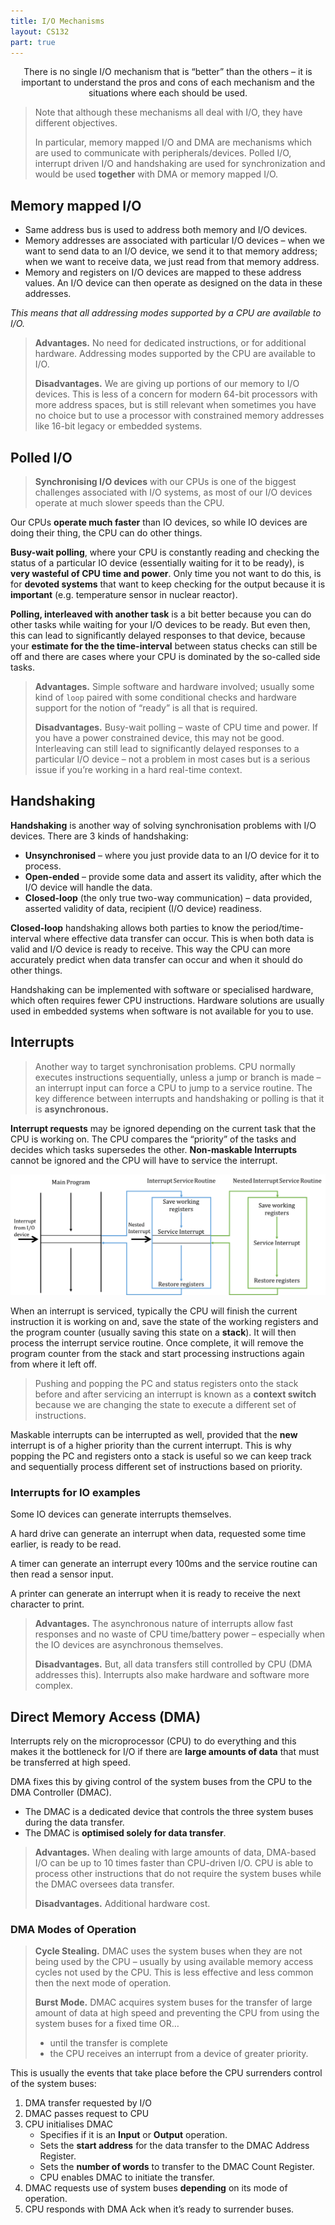 ```yaml
---
title: I/O Mechanisms
layout: CS132
part: true
---
```


<p align="center">
    There is no single I/O mechanism that is “better” than the others – it is important to understand the pros and cons of each mechanism and the situations where each should be used.
</p>

> Note that although these mechanisms all deal with I/O, they have different objectives.
>
> In particular, memory mapped I/O and DMA are mechanisms which are used to communicate with peripherals/devices.
> Polled I/O, interrupt driven I/O and handshaking are used for synchronization and would be used **together** with DMA or memory mapped I/O.

## Memory mapped I/O

- Same address bus is used to address both memory and I/O devices. 
- Memory addresses are associated with particular I/O devices – when we want to send data to an I/O device, we send it to that memory address; when we want to receive data, we just read from that memory address.
- Memory and registers on I/O devices are mapped to these address values. An I/O device can then operate as designed on the data in these addresses.

*This means that all addressing modes supported by a CPU are available to I/O.* 

> **Advantages.** No need for dedicated instructions, or for additional hardware. Addressing modes supported by the CPU are available to I/O. 
>
> **Disadvantages.** We are giving up portions of our memory to I/O devices. This is less of a concern for modern 64-bit processors with more address spaces, but is still relevant when sometimes you have no choice but to use a processor with constrained memory addresses like 16-bit legacy or embedded systems. 

## Polled I/O

> **Synchronising I/O devices** with our CPUs is one of the biggest challenges associated with I/O systems, as most of our I/O devices operate at much slower speeds than the CPU.

Our CPUs **operate much faster** than IO devices, so while IO devices are doing their thing, the CPU can do other things. 

**Busy-wait polling**, where your CPU is constantly reading and checking the status of a particular IO device (essentially waiting for it to be ready), is **very wasteful of CPU time and power**. Only time you not want to do this, is for **devoted systems** that want to keep checking for the output because it is **important** (e.g. temperature sensor in nuclear reactor). 

**Polling, interleaved with another task** is a bit better because you can do other tasks while waiting for your I/O devices to be ready. But even then, this can lead to significantly delayed responses to that device, because your **estimate for the the time-interval** between status checks can still be off and there are cases where your CPU is dominated by the so-called side tasks.

> **Advantages.** Simple software and hardware involved; usually some kind of `loop` paired with some conditional checks and hardware support for the notion of “ready” is all that is required.
>
> **Disadvantages.** Busy-wait polling – waste of CPU time and power. If you have a power constrained device, this may not be good. Interleaving can still lead to significantly delayed responses to a particular I/O device – not a problem in most cases but is a serious issue if you’re working in a hard real-time context.

## Handshaking

**Handshaking** is another way of solving synchronisation problems with I/O devices. There are 3 kinds of handshaking:

- **Unsynchronised** – where you just provide data to an I/O device for it to process.
- **Open-ended** – provide some data and assert its validity, after which the I/O device will handle the data.
- **Closed-loop** (the only true two-way communication) – data provided, asserted validity of data, recipient (I/O device) readiness. 

**Closed-loop** handshaking allows both parties to know the period/time-interval where effective data transfer can occur. This is when both data is valid and I/O device is ready to receive. This way the CPU can more accurately predict when data transfer can occur and when it should do other things. 

Handshaking can be implemented with software or specialised hardware, which often requires fewer CPU instructions. Hardware solutions are usually used in embedded systems when software is not available for you to use. 

## Interrupts

> Another way to target synchronisation problems. CPU normally executes instructions sequentially, unless a jump or branch is made – an interrupt input can force a CPU to jump to a service routine. The key difference between interrupts and handshaking or polling is that it is **asynchronous.** 

**Interrupt requests** may be ignored depending on the current task that the CPU is working on. The CPU compares the “priority” of the tasks and decides which tasks supersedes the other. **Non-maskable Interrupts** cannot be ignored and the CPU will have to service the interrupt. 

<img src="part5.assets/image-20210524180858554.png" alt="image-20210524180858554" style="zoom:67%;" class="center" />

When an interrupt is serviced, typically the CPU will finish the current instruction it is working on and, save the state of the working registers and the program counter (usually saving this state on a **stack**). It will then process the interrupt service routine. Once complete, it will remove the program counter from the stack and start processing instructions again from where it left off.

> Pushing and popping the PC and status registers onto the stack before and after servicing an interrupt is known as a **context switch** because we are changing the state to execute a different set of instructions. 

Maskable interrupts can be interrupted as well, provided that the **new** interrupt is of a higher priority than the current interrupt. This is why popping the PC and registers onto a stack is useful so we can keep track and sequentially process different set of instructions based on priority.

### Interrupts for IO examples

Some IO devices can generate interrupts themselves.

A hard drive can generate an interrupt when data, requested some time earlier, is ready to be read.

A timer can generate an interrupt every 100ms and the service routine can then read a sensor input. 

A printer can generate an interrupt when it is ready to receive the next character to print.

> **Advantages.** The asynchronous nature of interrupts allow fast responses and no waste of CPU time/battery power – especially when the IO devices are asynchronous themselves.
>
> **Disadvantages.** But, all data transfers still controlled by CPU (DMA addresses this). Interrupts also make hardware and software more complex.

## Direct Memory Access (DMA)

Interrupts rely on the microprocessor (CPU) to do everything and this makes it the bottleneck for I/O if there are **large amounts of data** that must be transferred at high speed.

DMA fixes this by giving control of the system buses from the CPU to the DMA Controller (DMAC).

- The DMAC is a dedicated device that controls the three system buses during the data transfer.
- The DMAC is **optimised solely for data transfer**.

> **Advantages.** When dealing with large amounts of data, DMA-based I/O can be up to 10 times faster than CPU-driven I/O. CPU is able to process other instructions that do not require the system buses while the DMAC oversees data transfer.
>
> **Disadvantages.** Additional hardware cost.

### DMA Modes of Operation

> **Cycle Stealing.** DMAC uses the system buses when they are not being used by the CPU – usually by using available memory access cycles not used by the CPU. This is less effective and less common then the next mode of operation.
>
> **Burst Mode.** DMAC acquires system buses for the transfer of large amount of data at high speed and preventing the CPU from using the system buses for a fixed time OR…
>
> - until the transfer is complete 
> - the CPU receives an interrupt from a device of greater priority. 

This is usually the events that take place before the CPU surrenders control of the system buses:

1. DMA transfer requested by I/O
2. DMAC passes request to CPU
3. CPU initialises DMAC
   - Specifies if it is an **Input** or **Output** operation.
   - Sets the **start address** for the data transfer to the DMAC Address Register.
   - Sets the **number of words** to transfer to the DMAC Count Register.
   - CPU enables DMAC to initiate the transfer.
4. DMAC requests use of system buses **depending** on its mode of operation.
5. CPU responds with DMA Ack when it’s ready to surrender buses.

